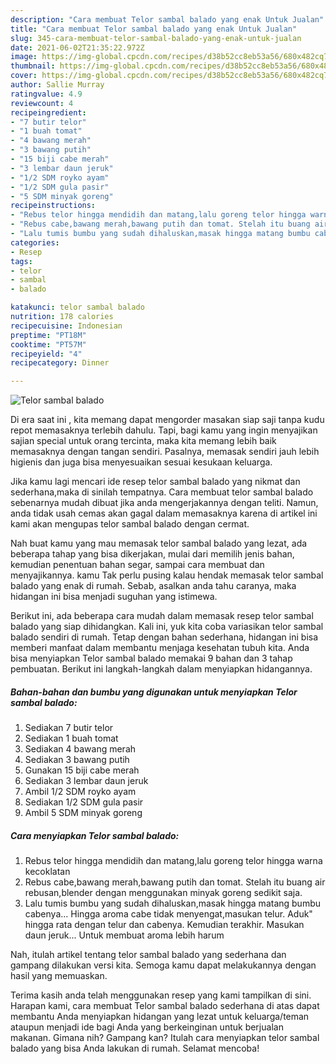 ```yaml
---
description: "Cara membuat Telor sambal balado yang enak Untuk Jualan"
title: "Cara membuat Telor sambal balado yang enak Untuk Jualan"
slug: 345-cara-membuat-telor-sambal-balado-yang-enak-untuk-jualan
date: 2021-06-02T21:35:22.972Z
image: https://img-global.cpcdn.com/recipes/d38b52cc8eb53a56/680x482cq70/telor-sambal-balado-foto-resep-utama.jpg
thumbnail: https://img-global.cpcdn.com/recipes/d38b52cc8eb53a56/680x482cq70/telor-sambal-balado-foto-resep-utama.jpg
cover: https://img-global.cpcdn.com/recipes/d38b52cc8eb53a56/680x482cq70/telor-sambal-balado-foto-resep-utama.jpg
author: Sallie Murray
ratingvalue: 4.9
reviewcount: 4
recipeingredient:
- "7 butir telor"
- "1 buah tomat"
- "4 bawang merah"
- "3 bawang putih"
- "15 biji cabe merah"
- "3 lembar daun jeruk"
- "1/2 SDM royko ayam"
- "1/2 SDM gula pasir"
- "5 SDM minyak goreng"
recipeinstructions:
- "Rebus telor hingga mendidih dan matang,lalu goreng telor hingga warna kecoklatan"
- "Rebus cabe,bawang merah,bawang putih dan tomat. Stelah itu buang air rebusan,blender dengan menggunakan minyak goreng sedikit saja."
- "Lalu tumis bumbu yang sudah dihaluskan,masak hingga matang bumbu cabenya... Hingga aroma cabe tidak menyengat,masukan telur. Aduk&#34; hingga rata dengan telur dan cabenya. Kemudian terakhir. Masukan daun jeruk... Untuk membuat aroma lebih harum"
categories:
- Resep
tags:
- telor
- sambal
- balado

katakunci: telor sambal balado 
nutrition: 178 calories
recipecuisine: Indonesian
preptime: "PT18M"
cooktime: "PT57M"
recipeyield: "4"
recipecategory: Dinner

---
```



![Telor sambal balado](https://img-global.cpcdn.com/recipes/d38b52cc8eb53a56/680x482cq70/telor-sambal-balado-foto-resep-utama.jpg)

Di era  saat ini , kita memang dapat mengorder masakan siap saji tanpa kudu repot memasaknya terlebih dahulu. Tapi, bagi kamu yang ingin menyajikan sajian special untuk orang tercinta, maka kita memang lebih baik memasaknya dengan tangan sendiri. Pasalnya, memasak sendiri jauh lebih higienis dan juga bisa menyesuaikan sesuai kesukaan keluarga.

Jika kamu lagi mencari ide resep telor sambal balado yang nikmat dan sederhana,maka di sinilah tempatnya. Cara membuat telor sambal balado  sebenarnya mudah dibuat jika anda mengerjakannya dengan teliti. Namun, anda tidak usah cemas akan gagal dalam memasaknya 
karena di artikel ini kami akan mengupas telor sambal balado dengan cermat.  



Nah buat kamu yang mau memasak telor sambal balado yang lezat, ada beberapa tahap yang bisa dikerjakan, mulai dari memilih jenis bahan, kemudian penentuan bahan segar, sampai cara membuat dan menyajikannya. kamu Tak perlu pusing kalau hendak memasak telor sambal balado yang enak di rumah. Sebab, asalkan anda  tahu caranya, maka hidangan ini bisa menjadi suguhan yang istimewa.

Berikut ini, ada beberapa cara mudah dalam memasak resep telor sambal balado yang siap dihidangkan. Kali ini, yuk kita coba variasikan telor sambal balado sendiri di rumah. Tetap dengan bahan sederhana, hidangan ini bisa memberi manfaat dalam membantu menjaga kesehatan tubuh kita. Anda bisa menyiapkan Telor sambal balado memakai 9 bahan dan 3 tahap pembuatan. Berikut ini langkah-langkah dalam menyiapkan hidangannya.

<!--inarticleads1-->

##### Bahan-bahan dan bumbu yang digunakan untuk menyiapkan Telor sambal balado:

1. Sediakan 7 butir telor
1. Sediakan 1 buah tomat
1. Sediakan 4 bawang merah
1. Sediakan 3 bawang putih
1. Gunakan 15 biji cabe merah
1. Sediakan 3 lembar daun jeruk
1. Ambil 1/2 SDM royko ayam
1. Sediakan 1/2 SDM gula pasir
1. Ambil 5 SDM minyak goreng




<!--inarticleads2-->

##### Cara menyiapkan Telor sambal balado:

1. Rebus telor hingga mendidih dan matang,lalu goreng telor hingga warna kecoklatan
1. Rebus cabe,bawang merah,bawang putih dan tomat. Stelah itu buang air rebusan,blender dengan menggunakan minyak goreng sedikit saja.
1. Lalu tumis bumbu yang sudah dihaluskan,masak hingga matang bumbu cabenya... Hingga aroma cabe tidak menyengat,masukan telur. Aduk&#34; hingga rata dengan telur dan cabenya. Kemudian terakhir. Masukan daun jeruk... Untuk membuat aroma lebih harum




Nah, itulah artikel tentang  telor sambal balado  yang sederhana dan gampang dilakukan versi kita. Semoga kamu dapat melakukannya dengan hasil yang memuaskan. 

Terima kasih anda telah menggunakan resep yang kami tampilkan di sini. Harapan kami, cara membuat  Telor sambal balado sederhana di atas dapat membantu Anda menyiapkan hidangan yang lezat untuk keluarga/teman ataupun menjadi ide bagi Anda yang berkeinginan untuk berjualan makanan. Gimana nih? Gampang kan? Itulah cara menyiapkan telor sambal balado yang bisa Anda lakukan di rumah. Selamat mencoba!

